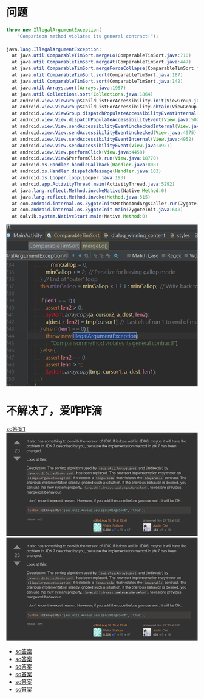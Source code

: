 问题
===
```java
throw new IllegalArgumentException(
    "Comparison method violates its general contract!");

java.lang.IllegalArgumentException: 
  at java.util.ComparableTimSort.mergeLo(ComparableTimSort.java:710)
  at java.util.ComparableTimSort.mergeAt(ComparableTimSort.java:447)
  at java.util.ComparableTimSort.mergeForceCollapse(ComparableTimSort.java:388)
  at java.util.ComparableTimSort.sort(ComparableTimSort.java:187)
  at java.util.ComparableTimSort.sort(ComparableTimSort.java:142)
  at java.util.Arrays.sort(Arrays.java:1957)
  at java.util.Collections.sort(Collections.java:1864)
  at android.view.ViewGroup$ChildListForAccessibility.init(ViewGroup.java:6882)
  at android.view.ViewGroup$ChildListForAccessibility.obtain(ViewGroup.java:6847)
  at android.view.ViewGroup.dispatchPopulateAccessibilityEventInternal(ViewGroup.java:2610)
  at android.view.View.dispatchPopulateAccessibilityEvent(View.java:5026)
  at android.view.View.sendAccessibilityEventUncheckedInternal(View.java:4991)
  at android.view.View.sendAccessibilityEventUnchecked(View.java:4975)
  at android.view.View.sendAccessibilityEventInternal(View.java:4952)
  at android.view.View.sendAccessibilityEvent(View.java:4921)
  at android.view.View.performClick(View.java:4458)
  at android.view.View$PerformClick.run(View.java:18770)
  at android.os.Handler.handleCallback(Handler.java:808)
  at android.os.Handler.dispatchMessage(Handler.java:103)
  at android.os.Looper.loop(Looper.java:193)
  at android.app.ActivityThread.main(ActivityThread.java:5292)
  at java.lang.reflect.Method.invokeNative(Native Method:0)
  at java.lang.reflect.Method.invoke(Method.java:515)
  at com.android.internal.os.ZygoteInit$MethodAndArgsCaller.run(ZygoteInit.java:824)
  at com.android.internal.os.ZygoteInit.main(ZygoteInit.java:640)
  at dalvik.system.NativeStart.main(Native Method:0)
  ```

![](img/13-1.png)

  不解决了，爱咋咋滴
  ===
  [so答案1](http://stackoverflow.com/questions/11441666/java-error-comparison-method-violates-its-general-contract)
  ![](img/13-2.png) ![](img/13-2.png)

  * [so答案](http://stackoverflow.com/questions/13575224/comparison-method-violates-its-general-contract-timsort-and-gridlayout)
  * [so答案](http://stackoverflow.com/questions/271506/why-cant-system-setproperty-change-the-classpath-at-runtime?rq=1)
  * [so答案](http://stackoverflow.com/questions/21204334/system-setproperty-and-system-getproperty)
  * [so答案](http://stackoverflow.com/questions/11441666/java-error-comparison-method-violates-its-general-contract)
  * [so答案](http://stackoverflow.com/questions/7849539/comparison-method-violates-its-general-contract-java-7-only)
  * [so答案](http://stackoverflow.com/questions/6626437/why-does-my-compare-method-throw-exception-comparison-method-violates-its-gen)
